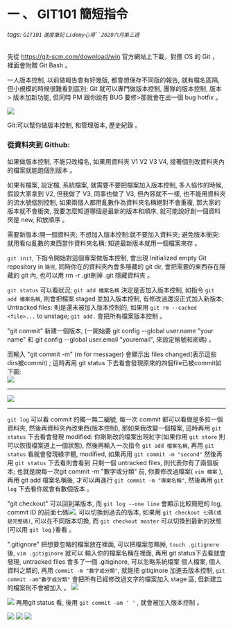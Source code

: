 # 一 、 GIT101 簡短指令
###### tags: `GIT101` `進度筆記` `Lidemy心得``2020六月第三週`

先從 https://git-scm.com/download/win 官方網站上下載，對應 OS 的 Git ， 裡面會附贈 Git Bash 。

一人版本控制, 以前做報告會有好幾版, 都會想保存不同版的報告, 就有檔名區隔, 但小規模的時候很難看到區別; Git 就可以專門做版本控制, 團隊的版本控制, 版本 > 版本加新功能, 但同時 PM 跟你說有 BUG 要修>那就會在出一個 bug hotfix 。

![](https://i.imgur.com/mB1ZiVK.png)

Git:可以幫你做版本控制, 和管理版本, 歷史紀錄 。

### 從資料夾到 Github: 
如果做版本控制, 不能只改檔名, 如果用資料夾 V1 V2 V3 V4, 接著個別改資料夾內的檔案就能跑個別版本 。

如果有檔案, 設定檔, 系統檔案, 就需要不要把檔案加入版本控制, 多人協作的時候, 假設大家拿到 V2, 但我做了 V3, 同事也做了 V3, 但內容就不一樣, 也不能用資料夾的流水號個別控制, 如果兩個人都用亂數作為資料夾名稱絕對不會重複, 那大家的版本就不會衝突, 我要怎麼知道哪個是最新的版本和順序, 就可能說好創一個資料夾是 new, 和放順序 。

需要新版本:開一個資料夾; 不想加入版本控制:就不要加入資料夾; 避免版本衝突: 就用看似亂數的東西當作資料夾名稱; 知道最新版本就用一個檔案來存 。

`git init`, 下指令開始對這個專案做版本控制, 會出現 Initialized empty Git repository in `路徑`, 同時你在的資料夾內會多隱藏的 git dir, 會把需要的東西存在隱藏的 git 內, 也可以用 rm -r .git刪掉 .git 隱藏資料夾 。

`git status` 可以看狀況; `git add 檔案名稱` 決定是否加入版本控制,  如指令 `git add 檔案名稱`, 則會把檔案 staged 並加入版本控制, 有修改過還沒正式加入新版本; Untracked files: 則是還未被加入版本控制的, 如果用 `git rm --cached <file>...` to unstage; `git add.` 會把所有檔案版本控制 。

"git commit" 新建一個版本, (一開始要 git config --global user.name "your name" 和 git config --global user.email "youremail", 來設定帳號和密碼) 。

而輸入 "git commit -m" (m for messager) 會顯示出 files changed(表示這些dirs被commit) ; 這時再用 git status 下去看會發現原來的四個file已被commit如下圖:  
![](https://i.imgur.com/ZcBpFGO.png) 

---
![](https://i.imgur.com/YBuWFbw.png)

---

`git log` 可以看 commit 的獨一無二編號, 每一次 commit 都可以看做是多拉一個資料夾, 然後再資料夾內改東西(版本控制),  那如果我改變一個檔案, 這時再用 `git status` 下去看會發現 modified: 你剛剛改的檔案出現紅字(如果你用 `git store` 則可以恢復檔案道上一個狀態), 然後再輸入一次指令 `git add 檔案名稱`, 再用 `git status` 看就會發現綠字體, modified, 如果再用 `git commit -m "second"` 然後再用 `git status` 下去看則會看到 只剩一個 untracked files, 則代表你有了兩個版本; 也就是說每一次git commit -m "數字或分類" 前, 你要修改過檔案( `vim 檔案` ), 再用 git add 檔案名稱後, 才可以再進行 `git commit -m "專案名稱"`, 然後再用 `git log` 下去看你就會有數個版本 。

"git checkout" 可以回到某版本, 而 `git log --one line` 會顯示比較簡短的 log, commit ID 的前面七碼![](https://i.imgur.com/zbz4j4R.png), 可以切換到過去的版本, 如果用 `git checkout 七碼(或是完整碼)`, 可以在不同版本切換, 而 `git checkout master` 可以切換到最新的狀態 (可以用  `git log` )看看 。

".gitignore" 把想要忽略的檔案放在裡面, 可以把檔案忽略掉, `touch .gitignore` 後, `vim .gitiginore` 就可以 輸入你的檔案名稱在裡面, 再用 git status下去看就會發現, untracked files 會多了一個 .gitiginore, 可以忽略系統檔案 個人檔案, 個人資料之類的, 再用 `commit -m "數字或分類"`, 就能把 gitiginore 加進去版本控制, `git commit -am"數字或分類"` 會把所有已經修改過文字的檔案加入 stage 區, 但新建立的檔案則不會被加入 。 ![](https://i.imgur.com/LKc0v4l.png)    

![](https://i.imgur.com/MG0ycTk.png)  再用git status 看, 後用 `git commit -am ' '` , 就會被加入版本控制 。

[![](http://img.shields.io/static/v1?label=SlackMe&message=JhenYu&?style=for-the-badge&logo=appveyor=Slack&color=0095FF)](https://lidemy.slack.com/app_redirect?channel=U014VGFNE6S)
[![](http://img.shields.io/static/v1?label=Linkedin&message=JhenYu&?style=for-the-badge&logo=appveyor=Slack&color=00BFFF)](www.linkedin.com/in/jhen-yu-shih-082b29129)
[![](http://img.shields.io/static/v1?label=→@ＩＧ&message=JhenYu&?style=for-the-badge&logo=appveyor=Slack&color=FF004C)](https://www.instagram.com/haku2zas/?hl=zh-tw)














